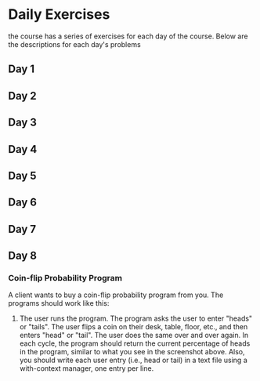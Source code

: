 # Daily Exercises
the course has a series of exercises for each day of the course. Below are the descriptions for each day's problems

## Day 1

## Day 2

## Day 3

## Day 4

## Day 5

## Day 6

## Day 7

## Day 8
###  Coin-flip Probability Program
A client wants to buy a coin-flip probability program from you.
The programs should work like this:
1. The user runs the program. The program asks the user to enter "heads" or "tails".
The user flips a coin on their desk, table, floor, etc., and then enters "head" or "tail".
The user does the same over and over again. 
In each cycle, the program should return the current percentage of heads in the program, 
similar to what you see in the screenshot above. Also, you should write each user entry (i.e., head or tail) 
in a text file using a with-context manager, one entry per line.



